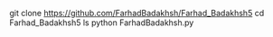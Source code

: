 git clone https://github.com/FarhadBadakhsh/Farhad_Badakhsh5
cd Farhad_Badakhsh5
ls
python FarhadBadakhsh.py
